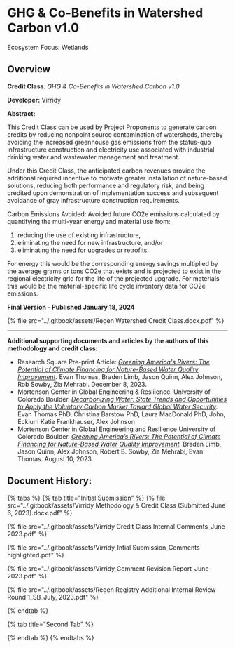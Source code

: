 # GHG & Co-Benefits in Watershed Carbon v1.0

Ecosystem Focus: Wetlands

## Overview

**Credit Class**_: GHG & Co-Benefits in Watershed Carbon v1.0_&#x20;

**Developer:** Virridy

**Abstract:**

This Credit Class can be used by Project Proponents to generate carbon credits by reducing nonpoint source contamination of watersheds, thereby avoiding the increased greenhouse gas emissions from the status-quo infrastructure construction and electricity use  associated with industrial drinking water and wastewater management and treatment.

Under this Credit Class, the anticipated carbon revenues provide the additional required incentive to motivate greater installation of nature-based solutions, reducing both performance and regulatory risk, and being credited upon demonstration of implementation success and subsequent avoidance of gray infrastructure construction requirements.

Carbon Emissions Avoided: Avoided future CO2e emissions calculated by quantifying the multi-year energy and material use from:

1. reducing the use of existing infrastructure,
2. eliminating the need for new infrastructure, and/or
3. eliminating the need for upgrades or retrofits.

For energy this would be the corresponding energy savings multiplied by the average grams or tons CO2e that exists and is projected to exist in the regional electricity grid for the life of the projected upgrade. For materials this would be the material-specific life cycle inventory data for CO2e emissions.

**Final Version - Published January 18, 2024**

{% file src="../.gitbook/assets/Regen Watershed Credit Class.docx.pdf" %}

***

**Additional supporting documents and articles by the authors of this methodology and credit class:**

* Research Square Pre-print Article: [_Greening America's Rivers: The Potential of Climate Financing for Nature-Based Water Quality Improvement_](https://www.researchsquare.com/article/rs-3253325/v1)_._ Evan Thomas, Braden Limb, Jason Quinn, Alex Johnson, Rob Sowby, Zia Mehrabi. December 8, 2023.
* Mortenson Center in Global Engineering & Resliience. University of Colorado Boulder. [_Decarbonizing Water: State Trends and Opportunities to Apply the Voluntary Carbon Market Toward Global Water Security_](https://www.canva.com/design/DAF1aTXaF8o/ZZGkihgZsJ420ZrI8Ohp7Q/view?utm\_content=DAF1aTXaF8o\&utm\_campaign=designshare\&utm\_medium=link\&utm\_source=editor#19)_._ Evan Thomas PhD, Christina Barstow PhD, Laura MacDonald PhD, John, Ecklum Katie Frankhauser, Alex Johnson
* Mortenson Center in Global Engineering and Resilience University of Colorado Boulder. [_Greening America’s Rivers: The Potential of Climate Financing for Nature-Based Water Quality Improvement_](https://files.gitbook.com/v0/b/gitbook-x-prod.appspot.com/o/spaces%2FH1QmzemVpWDCJv0QlPOj%2Fuploads%2FYwFMkoxyXsqkKQptZFqK%2FUS\_Potential\_for\_Climate\_Financed\_Water\_Quality-compressed.pdf?alt=media\&token=62120b47-5b62-4956-9cbf-7739c5f50420)_._ Braden Limb, Jason Quinn, Alex Johnson, Robert B. Sowby, Zia Mehrabi, Evan Thomas. August 10, 2023.

## Document History:



{% tabs %}
{% tab title="Initial Submission" %}
{% file src="../.gitbook/assets/Virridy Methodology  & Credit Class (Submitted June 6, 2023).docx.pdf" %}

{% file src="../.gitbook/assets/Virridy Credit Class Internal Comments_June 2023.pdf" %}

{% file src="../.gitbook/assets/Virridy_Intial Submission_Comments highlighted.pdf" %}

{% file src="../.gitbook/assets/Virridy_Comment Revision Report_June 2023.pdf" %}

{% file src="../.gitbook/assets/Regen Registry Additional Internal Review Round 1_SB_July, 2023.pdf" %}


{% endtab %}

{% tab title="Second Tab" %}

{% endtab %}
{% endtabs %}

